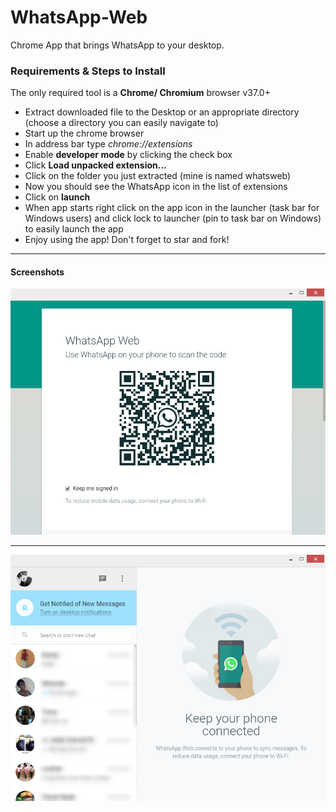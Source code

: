 # WhatsApp-Web
Chrome App that brings WhatsApp to your desktop.

### Requirements & Steps to Install
The only required tool is a **Chrome/ Chromium** browser v37.0+
* Extract downloaded file to the Desktop or an appropriate directory (choose a directory you can easily navigate to) 
* Start up the chrome browser 
* In address bar type *chrome://extensions*
* Enable **developer mode** by clicking the check box
* Click **Load unpacked extension...**
* Click on the folder you just extracted (mine is named whatsweb)
* Now you should see the WhatsApp icon in the list of extensions 
* Click on **launch** 
* When app starts right click on the app icon in the launcher (task bar for Windows users) and click lock to launcher (pin to task bar on Windows) to easily launch the app
* Enjoy using the app! Don't forget to star and fork!

* * *
#### Screenshots 
![screenshot 01](/screenshots/screenshot.png)

* * *
![screenshot 02](/screenshots/screenshot02.png)
